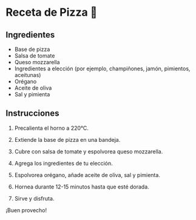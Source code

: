 # Receta de Pizza 🍕

## Ingredientes

- Base de pizza
- Salsa de tomate
- Queso mozzarella
- Ingredientes a elección (por ejemplo, champiñones, jamón, pimientos, aceitunas)
- Orégano
- Aceite de oliva
- Sal y pimienta

## Instrucciones

1. Precalienta el horno a 220°C.

2. Extiende la base de pizza en una bandeja.

3. Cubre con salsa de tomate y espolvorea queso mozzarella.

4. Agrega los ingredientes de tu elección.

5. Espolvorea orégano, añade aceite de oliva, sal y pimienta.

6. Hornea durante 12-15 minutos hasta que esté dorada.

7. Sirve y disfruta.

¡Buen provecho!

